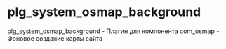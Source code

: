 # plg_system_osmap_background
plg_system_osmap_background - Плагин для компонента com_osmap - Фоновое создание карты сайта
